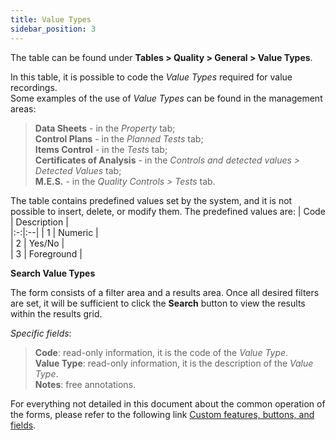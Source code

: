 ```yaml
---
title: Value Types 
sidebar_position: 3
---
```


The table can be found under **Tables > Quality > General > Value Types**.

In this table, it is possible to code the *Value Types* required for value recordings.   
Some examples of the use of *Value Types* can be found in the management areas:
> **Data Sheets** - in the *Property* tab;   
> **Control Plans** - in the *Planned Tests* tab;   
> **Items Control** - in the *Tests* tab;   
> **Certificates of Analysis** - in the *Controls and detected values > Detected Values* tab;   
> **M.E.S.** - in the *Quality Controls > Tests* tab.

The table contains predefined values set by the system, and it is not possible to insert, delete, or modify them. The predefined values are:
| Code | Description |   
|:-:|:--|
| 1 | Numeric |   
| 2 | Yes/No |   
| 3 | Foreground |   

**Search Value Types**

The form consists of a filter area and a results area. Once all desired filters are set, it will be sufficient to click the **Search** button to view the results within the results grid.

*Specific fields*: 

> **Code**: read-only information, it is the code of the *Value Type*.   
> **Value Type**: read-only information, it is the description of the *Value Type*.   
> **Notes**: free annotations.

For everything not detailed in this document about the common operation of the forms, please refer to the following link [Custom features, buttons, and fields](/docs/guide/common).
